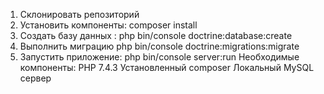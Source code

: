 1. Склонировать репозиторий
2. Установить компоненты: composer install
3. Создать базу данных : php bin/console doctrine:database:create
4. Выполнить миграцию php bin/console doctrine:migrations:migrate
5. Запустить приложение: php bin/console server:run
Необходимые компоненты:
PHP 7.4.3
Установленный composer
Локальный MySQL сервер
